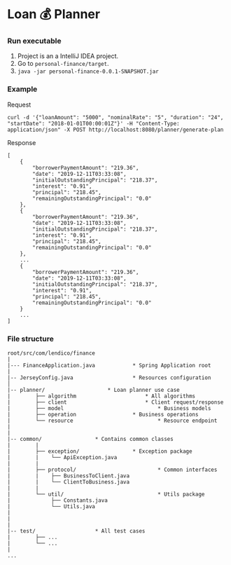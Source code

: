 # Loan 💰 Planner 


<!--### Test cases result
[Preview](static/Test_Results.html)
-->

### Run executable
1. Project is an a IntelliJ IDEA project.
2. Go to `personal-finance/target`.
3. `java -jar personal-finance-0.0.1-SNAPSHOT.jar`


### Example
Request

```
curl -d '{"loanAmount": "5000", "nominalRate": "5", "duration": "24", "startDate": "2018-01-01T00:00:01Z"}' -H "Content-Type: application/json" -X POST http://localhost:8080/planner/generate-plan
```

Response

```
[
    {
        "borrowerPaymentAmount": "219.36",
        "date": "2019-12-11T03:33:08",
        "initialOutstandingPrincipal": "218.37",
        "interest": "0.91",
        "principal": "218.45",
        "remainingOutstandingPrincipal": "0.0"
    },
    {
        "borrowerPaymentAmount": "219.36",
        "date": "2019-12-11T03:33:08",
        "initialOutstandingPrincipal": "218.37",
        "interest": "0.91",
        "principal": "218.45",
        "remainingOutstandingPrincipal": "0.0"
    },
    ...
    {
        "borrowerPaymentAmount": "219.36",
        "date": "2019-12-11T03:33:08",
        "initialOutstandingPrincipal": "218.37",
        "interest": "0.91",
        "principal": "218.45",
        "remainingOutstandingPrincipal": "0.0"
    }
    ...
]
```


<!--### Run all test cases
<div style="text-align: center">
<img src="static/all_tests.png" alt="demo" width="60%">
</div>-->

<!--### Run executable
`TBD`-->


<!--### Dependencies
```
Test dependencies:
	1. hamcrest-core
	2. hamcrest-library
	3. junit-4.12
``` -->

### File structure

```
root/src/com/lendico/finance
|
|--- FinanceApplication.java			* Spring Application root
|
|-- JerseyConfig.java			        * Resources configuration
│  
|-- planner/					* Loan planner use case
|        ├── algorithm     	                * All algorithms
|        ├── client     	                * Client request/response
|        ├── model     	                        * Business models
|        ├── operation     	        	* Business operations
|        └── resource                           * Resource endpoint
|        
|
|-- common/					* Contains common classes
|		 |
|		 ├── exception/                 * Exception package    
|        |    └── ApiException.java
|        |
|        ├── protocol/                          * Common interfaces
|        |    ├── BusinessToClient.java
|	     |    └── ClientToBusiness.java
|        |
|        └── util/                              * Utils package
|             ├── Constants.java		    
|             └── Utils.java
|
|
|
|-- test/					* All test cases
|        ├── ...     	
|        └── ...   
|
...
```

